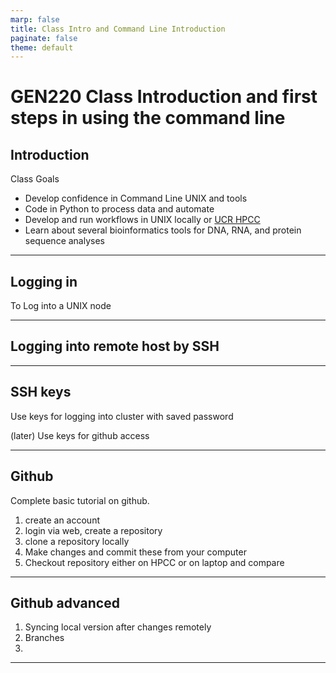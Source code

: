 ```yaml
---
marp: false
title: Class Intro and Command Line Introduction
paginate: false
theme: default
---
```

GEN220 Class Introduction and first steps in using the command line
===

## Introduction 

Class Goals
* Develop confidence in Command Line UNIX and tools
* Code in Python to process data and automate
* Develop and run workflows in UNIX locally or [UCR HPCC](https://hpcc.ucr.edu)
* Learn about several bioinformatics tools for DNA, RNA, and protein sequence analyses

---

## Logging in

To Log into a UNIX node

---

## Logging into remote host by SSH

---

## SSH keys

Use keys for logging into cluster with saved password

(later) Use keys for github access

---

## Github

Complete basic tutorial on github.
1. create an account
2. login via web, create a repository
3. clone a repository locally
4. Make changes and commit these from your computer
5. Checkout repository either on HPCC or on laptop and compare

---

## Github advanced

1. Syncing local version after changes remotely
2. Branches
3. 

---

